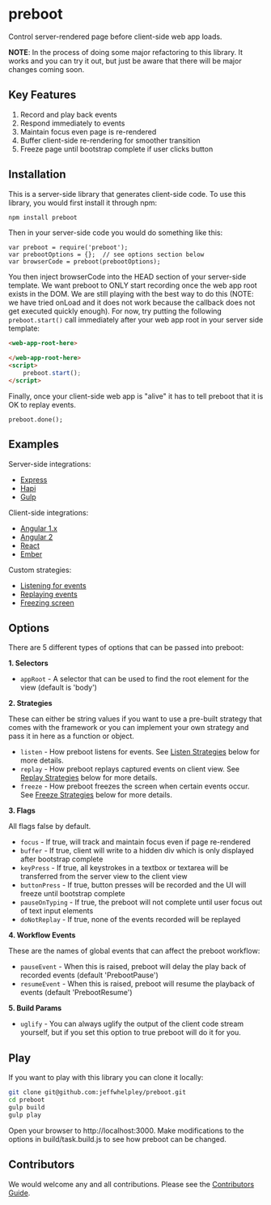 # preboot

Control server-rendered page before client-side web app loads.

**NOTE**: In the process of doing some major refactoring to this library.
It works and you can try it out, but just be aware that there will be major
changes coming soon.

## Key Features

1. Record and play back events
1. Respond immediately to events
1. Maintain focus even page is re-rendered
1. Buffer client-side re-rendering for smoother transition
1. Freeze page until bootstrap complete if user clicks button

## Installation

This is a server-side library that generates client-side code.
To use this library, you would first install it through npm:

```sh
npm install preboot
```

Then in your server-side code you would do something like this:

```es6
var preboot = require('preboot');
var prebootOptions = {};  // see options section below
var browserCode = preboot(prebootOptions);
```

You then inject browserCode into the HEAD section of your server-side template.
We want preboot to ONLY start recording once the web app root exists in the DOM. We are
still playing with the best way to do this (NOTE: we have tried onLoad and
it does not work because the callback does not get executed quickly enough).
For now, try putting the following
`preboot.start()` call immediately after your web app root in your server side template:

```html
<web-app-root-here>

</web-app-root-here>
<script>
    preboot.start();
</script>
```

Finally, once your client-side web app is "alive" it has to tell preboot that it is OK
to replay events.

```es6
preboot.done();
```

## Examples

Server-side integrations:

* [Express](docs/examples.md#express)
* [Hapi](docs/examples.md#hapi)
* [Gulp](docs/examples.md#gulp)

Client-side integrations:

* [Angular 1.x](docs/examples.md#angular-1)
* [Angular 2](docs/examples.md#angular-2)
* [React](docs/examples.md#react)
* [Ember](docs/examples.md#ember)

Custom strategies:

* [Listening for events](docs/examples.md#listen-strategy)
* [Replaying events](docs/examples.md#replay-strategy)
* [Freezing screen](docs/examples.md#freeze-strategy)

## Options

There are 5 different types of options that can be passed into preboot:

**1. Selectors**

* `appRoot` - A selector that can be used to find the root element for the view (default is 'body')

**2. Strategies**

These can either be string values if you want to use a pre-built strategy that comes with the framework
or you can implement your own strategy and pass it in here as a function or object.

* `listen` - How preboot listens for events. See [Listen Strategies](docs/strategies.md#listen-strategies) below for more details.
* `replay` - How preboot replays captured events on client view. See [Replay Strategies](docs/strategies.md#replay-strategies) below for more details.
* `freeze` - How preboot freezes the screen when certain events occur. See [Freeze Strategies](docs/strategies.md#freeze-strategies) below for more details.

**3. Flags**

All flags false by default.

* `focus` - If true, will track and maintain focus even if page re-rendered
* `buffer` - If true, client will write to a hidden div which is only displayed after bootstrap complete
* `keyPress` - If true, all keystrokes in a textbox or textarea will be transferred from the server
view to the client view
* `buttonPress` - If true, button presses will be recorded and the UI will freeze until bootstrap complete
* `pauseOnTyping` - If true, the preboot will not complete until user focus out of text input elements
* `doNotReplay` - If true, none of the events recorded will be replayed

**4. Workflow Events**

These are the names of global events that can affect the preboot workflow:

* `pauseEvent` - When this is raised, preboot will delay the play back of recorded events (default 'PrebootPause')
* `resumeEvent` - When this is raised, preboot will resume the playback of events (default 'PrebootResume')

**5. Build Params**

* `uglify` - You can always uglify the output of the client code stream yourself, but if you set this
option to true preboot will do it for you.

## Play

If you want to play with this library you can clone it locally:

```sh
git clone git@github.com:jeffwhelpley/preboot.git
cd preboot
gulp build
gulp play
```

Open your browser to http://localhost:3000. Make modifications to the options in build/task.build.js
to see how preboot can be changed.

## Contributors

We would welcome any and all contributions. Please see the [Contributors Guide](docs/contributors.md).
